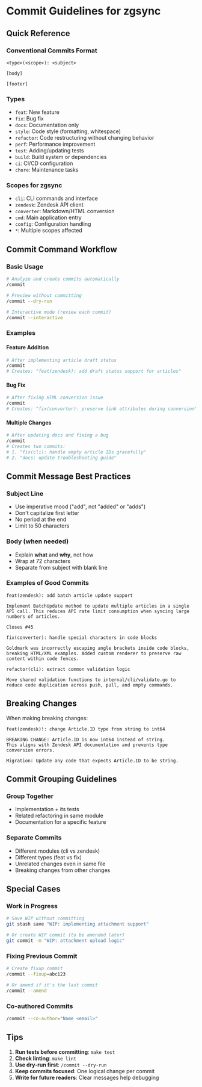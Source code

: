 # Commit Guidelines for zgsync

## Quick Reference

### Conventional Commits Format
```
<type>(<scope>): <subject>

[body]

[footer]
```

### Types
- `feat`: New feature
- `fix`: Bug fix  
- `docs`: Documentation only
- `style`: Code style (formatting, whitespace)
- `refactor`: Code restructuring without changing behavior
- `perf`: Performance improvement
- `test`: Adding/updating tests
- `build`: Build system or dependencies
- `ci`: CI/CD configuration
- `chore`: Maintenance tasks

### Scopes for zgsync
- `cli`: CLI commands and interface
- `zendesk`: Zendesk API client
- `converter`: Markdown/HTML conversion
- `cmd`: Main application entry
- `config`: Configuration handling
- `*`: Multiple scopes affected

## Commit Command Workflow

### Basic Usage
```bash
# Analyze and create commits automatically
/commit

# Preview without committing
/commit --dry-run

# Interactive mode (review each commit)
/commit --interactive
```

### Examples

#### Feature Addition
```bash
# After implementing article draft status
/commit
# Creates: "feat(zendesk): add draft status support for articles"
```

#### Bug Fix
```bash
# After fixing HTML conversion issue
/commit
# Creates: "fix(converter): preserve link attributes during conversion"
```

#### Multiple Changes
```bash
# After updating docs and fixing a bug
/commit
# Creates two commits:
# 1. "fix(cli): handle empty article IDs gracefully"
# 2. "docs: update troubleshooting guide"
```

## Commit Message Best Practices

### Subject Line
- Use imperative mood ("add", not "added" or "adds")
- Don't capitalize first letter
- No period at the end
- Limit to 50 characters

### Body (when needed)
- Explain **what** and **why**, not how
- Wrap at 72 characters
- Separate from subject with blank line

### Examples of Good Commits

```
feat(zendesk): add batch article update support

Implement BatchUpdate method to update multiple articles in a single
API call. This reduces API rate limit consumption when syncing large
numbers of articles.

Closes #45
```

```
fix(converter): handle special characters in code blocks

Goldmark was incorrectly escaping angle brackets inside code blocks,
breaking HTML/XML examples. Added custom renderer to preserve raw
content within code fences.
```

```
refactor(cli): extract common validation logic

Move shared validation functions to internal/cli/validate.go to
reduce code duplication across push, pull, and empty commands.
```

## Breaking Changes

When making breaking changes:

```
feat(zendesk)!: change Article.ID type from string to int64

BREAKING CHANGE: Article.ID is now int64 instead of string.
This aligns with Zendesk API documentation and prevents type
conversion errors.

Migration: Update any code that expects Article.ID to be string.
```

## Commit Grouping Guidelines

### Group Together
- Implementation + its tests
- Related refactoring in same module
- Documentation for a specific feature

### Separate Commits
- Different modules (cli vs zendesk)
- Different types (feat vs fix)
- Unrelated changes even in same file
- Breaking changes from other changes

## Special Cases

### Work in Progress
```bash
# Save WIP without committing
git stash save "WIP: implementing attachment support"

# Or create WIP commit (to be amended later)
git commit -m "WIP: attachment upload logic"
```

### Fixing Previous Commit
```bash
# Create fixup commit
/commit --fixup=abc123

# Or amend if it's the last commit
/commit --amend
```

### Co-authored Commits
```bash
/commit --co-author="Name <email>"
```

## Tips

1. **Run tests before committing**: `make test`
2. **Check linting**: `make lint`
3. **Use dry-run first**: `/commit --dry-run`
4. **Keep commits focused**: One logical change per commit
5. **Write for future readers**: Clear messages help debugging
